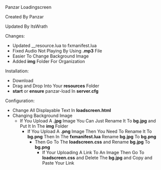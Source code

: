 Panzar Loadingscreen

Created By Panzar

Updated By ItsWrath

Changes: 
- Updated __resource.lua to fxmanifest.lua
- Fixed Audio Not Playing By Using **.mp3** File
- Easier To Change Background Image
- Added **img** Folder For Organization

Installation: 
- Download
- Drag and Drop Into Your **resources** Folder
- **start** or **ensure** panzar-load In **server.cfg**

Configuration:
- Change All Displayable Text In **loadscreen.html**
- Changing Background Image
  - If You Upload A **.jpg** Image You Can Just Rename It To **bg.jpg** and Put It In The **img** Folder
    - If You Upload A **.png** Image Then You Need To Rename It To **bg.png** Then In The **fxmanifest.lua** Rename **bg.jpg** To **bg.png**
      - Then Go To The **loadscreen.css** and Rename **bg.jpg** To **bg.png**
        - If Your Uploading A Link To An Image Then Go To **loadscreen.css** and Delete The **bg.jpg** and Copy and Paste Your Link
